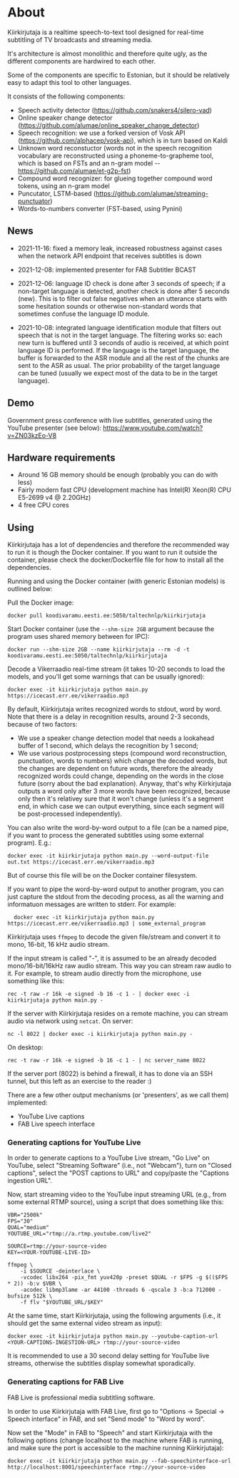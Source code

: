 # About

Kiirkirjutaja is a realtime speech-to-text tool designed for real-time subtitling of TV broadcasts
and streaming media.

It's architecture is almost monolithic and therefore quite ugly, as the different components are hardwired to each other.

Some of the components are specific to Estonian, but it should be relatively easy to adapt this tool
to other languages.

It consists of the following components:

  * Speech activity detector (https://github.com/snakers4/silero-vad)
  * Online speaker change detector (https://github.com/alumae/online_speaker_change_detector)
  * Speech recognition: we use a forked version of Vosk API (https://github.com/alphacep/vosk-api), which is in turn based on Kaldi
  * Unknown word reconstuctor (words not in the speech recognition vocabulary are reconstructed using a phoneme-to-grapheme tool, which is based on FSTs and an n-gram model -- https://github.com/alumae/et-g2p-fst)
  * Compound word recognizer: for glueing together compound word tokens, using an n-gram model
  * Puncutator, LSTM-based (https://github.com/alumae/streaming-punctuator)
  * Words-to-numbers converter (FST-based, using Pynini)

## News
  * 2021-11-16: fixed a memory leak, increased robustness against cases when the network API endpoint that receives
  subtitles is down

  * 2021-12-08: implemented presenter for FAB Subtitler BCAST 

  * 2021-12-06: language ID check is done after 3 seconds of speech; if a non-target language is detected,
  another check is done after 5 seconds (new). This is to filter out false negatives when an utterance starts with 
  some hesitation sounds or otherwise non-standard words that sometimes confuse the language ID module.

  * 2021-10-08: integrated language identification module that filters out speech that is not in the target language.
  The filtering works so: each new turn is buffered until 3 seconds of audio is received, at which point language ID
  is performed. If the language is the target language, the buffer is forwarded to the ASR module and all the rest of the chunks
  are sent to the ASR as usual. The prior probability of the target language can be tuned (usually we expect most of 
  the data to be in the target language).

## Demo

Government press conference with live subtitles, generated using the YouTube presenter (see below):
https://www.youtube.com/watch?v=ZN03kzEo-V8

## Hardware requirements

  - Around 16 GB memory should be enough (probably you can do with less)
  - Fairly modern fast CPU (development machine has Intel(R) Xeon(R) CPU E5-2699 v4 @ 2.20GHz)
  - 4 free CPU cores


## Using

Kiirkirjutaja has a lot of dependencies and therefore the recommended way to run it is though the Docker container. 
If you want to run it outside the container, please check the docker/Dockerfile file for how to
install all the dependencies.

Running and using the Docker container (with generic Estonian models) is outlined below:

Pull the Docker image:

    docker pull koodivaramu.eesti.ee:5050/taltechnlp/kiirkirjutaja

Start Docker container (use the `--shm-size 2GB` argument because the program uses shared memory between for IPC):

    docker run --shm-size 2GB --name kiirkirjutaja --rm -d -t koodivaramu.eesti.ee:5050/taltechnlp/kiirkirjutaja

Decode a Vikerraadio real-time stream (it takes 10-20 seconds to load the models, and you'll get some warnings that can be usually ignored):

    docker exec -it kiirkirjutaja python main.py https://icecast.err.ee/vikerraadio.mp3

By default, Kiirkirjutaja writes recognized words to stdout, word by word. Note that there is a delay 
in recognition results, around 2-3 seconds, because of two factors:

  - We use a speaker change detection model that needs a lookahead buffer of 1 second, which delays the recognition by 1 second;
  - We use various postprocessing steps (compound word reconstruction, punctuation, words to numbers) which change the decoded
  words, but the changes are dependent on future words, therefore the already recognized words could change, 
  depending on the words in the close future (sorry about the bad explanation). Anyway, that's why Kiirkirjutaja outputs
  a word only after 3 more words have been recognized, because only then it's relativey sure that it won't change
  (unless it's a segment end, in which case we can output everything, since
  each segment will be post-processed independently).

You can also write the word-by-word output to a file (can be a named pipe, if you want to process the generated
subtitles using some external program). E.g.:

    docker exec -it kiirkirjutaja python main.py --word-output-file out.txt https://icecast.err.ee/vikerraadio.mp3

But of course this file will be on the Docker container filesystem.

If you want to pipe the word-by-word output to another program, you can just capture the stdout from the decoding process,
as all the warning and informatuon messages are written to stderr. For example:

      docker exec -it kiirkirjutaja python main.py https://icecast.err.ee/vikerraadio.mp3 | some_external_program

Kiirkirjutaja uses `ffmpeg` to decode the given file/stream and convert it to mono, 16-bit, 16 kHz audio stream. 

If the input stream
is called "-", it is assumed to be an already decoded mono/16-bit/16kHz raw audio stream. This way you can stream raw audio to it. For example, to stream
audio directly from the microphone, use something like this:

    rec -t raw -r 16k -e signed -b 16 -c 1 - | docker exec -i kiirkirjutaja python main.py -

If the server with Kiirkirjutaja resides on a remote machine, you can stream audio via network using `netcat`. On server:

    nc -l 8022 | docker exec -i kiirkirjutaja python main.py -

On desktop:

    rec -t raw -r 16k -e signed -b 16 -c 1 - | nc server_name 8022

If the server port (8022) is behind a firewall, it has to done via an SSH tunnel, but this left as an exercise to the reader :)

There are a few other output mechanisms (or 'presenters', as we call them) implemented:

  - YouTube Live captions
  - FAB Live speech interface


### Generating captions for YouTube Live

In order to generate captions to a YouTube Live stream, "Go Live" on YouTube, select "Streaming Software" (i.e., not "Webcam"), turn on "Closed captions",
select the "POST captions to URL" and copy/paste the "Captions ingestion URL".

Now, start streaming video to the YouTube input streaming URL (e.g., from some external RTMP source), using a script that does something like this:

    VBR="2500k"
    FPS="30"   
    QUAL="medium"
    YOUTUBE_URL="rtmp://a.rtmp.youtube.com/live2"

    SOURCE=rtmp://your-source-video
    KEY=<YOUR-YOUTUBE-LIVE-ID>

    ffmpeg \
        -i $SOURCE -deinterlace \
        -vcodec libx264 -pix_fmt yuv420p -preset $QUAL -r $FPS -g $(($FPS * 2)) -b:v $VBR \
        -acodec libmp3lame -ar 44100 -threads 6 -qscale 3 -b:a 712000 -bufsize 512k \
        -f flv "$YOUTUBE_URL/$KEY"


At the same time, start Kiirkirjutaja, using the following arguments (i.e., it should get the same external video stream as input):

    docker exec -it kiirkirjutaja python main.py --youtube-caption-url <YOUR-CAPTIONS-INGESTION-URL> rtmp://your-source-video

It is recommended to use a 30 second delay setting for YouTube live streams, otherwise the subtitles display somewhat
sporadically.

### Generating captions for FAB Live

FAB Live is professional media subtitling software. 

In order to use Kiirkirjutaja with FAB Live, first go to "Options -> Special -> Speech interface" in FAB, and set "Send mode" to "Word by word".

Now set the "Mode" in FAB to "Speech" and start Kiirkirjutaja with the following options (change localhost to the machine where FAB is running,
and make sure the port is accessible to the machine running Kiirkirjutaja):

    docker exec -it kiirkirjutaja python main.py --fab-speechinterface-url http://localhost:8001/speechinterface rtmp://your-source-video



 